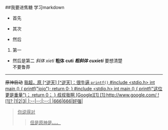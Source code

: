 ##我要进焦糖
学习markdown
* 首先
+ 其次
- 然后
1. 第一
 - 然后是第二
*斜体*
_xieti_
**粗体**
__cuti__
***粗斜体***
___cuxieti___
要想清楚  
不要鲁莽
***
~~原神启动~~
<u>我超，原
[^逆天]
[^逆天]：很牛逼
`printf()`
    #include <stdio.h>
    int main ()
    {
        printf("jojo");
        return 0;
    }
    #include <stdio.h>
    int main ()
    {
        printf("这位更是重量")；
        return 0；
    }
[叔叔我啊](https://bilibili.com)
[Google][1]
[1]:http://www.google.com/
![1]?
|1|2|3|
|:--|--:|:--:|
|666|666|好强|

> 你说得对
>> 但是原神是。。。

